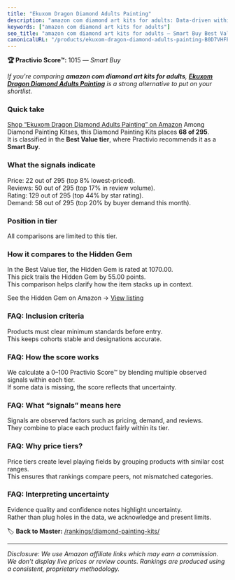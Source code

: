 ```yaml
---
title: "Ekuxom Dragon Diamond Adults Painting"
description: "amazon com diamond art kits for adults: Data-driven within Best Value ranking using the Practivio Score™. Positioned by quality, value, demand, findability, mo…"
keywords: ["amazon com diamond art kits for adults"]
seo_title: "amazon com diamond art kits for adults — Smart Buy Best Value (2025)"
canonicalURL: "/products/ekuxom-dragon-diamond-adults-painting-B0D7VHFPKF/"
---
```


**🏆 Practivio Score™:** 1015 — _Smart Buy_


*If you're comparing **amazon com diamond art kits for adults**, **[Ekuxom Dragon Diamond Adults Painting](https://www.amazon.com/dp/B0D7VHFPKF?tag=practivio-20)** is a strong alternative to put on your shortlist.*
### Quick take
[Shop “Ekuxom Dragon Diamond Adults Painting” on Amazon](https://www.amazon.com/dp/B0D7VHFPKF?tag=practivio-20)
Among Diamond Painting Kitses, this Diamond Painting Kits places **68 of 295**.  
It is classified in the **Best Value tier**, where Practivio recommends it as a **Smart Buy**.

### What the signals indicate
Price: 22 out of 295 (top 8% lowest-priced).  
Reviews: 50 out of 295 (top 17% in review volume).  
Rating: 129 out of 295 (top 44% by star rating).  
Demand: 58 out of 295 (top 20% by buyer demand this month).

### Position in tier
All comparisons are limited to this tier.

### How it compares to the Hidden Gem
In the Best Value tier, the Hidden Gem is rated at 1070.00.  
This pick trails the Hidden Gem by 55.00 points.  
This comparison helps clarify how the item stacks up in context.  

See the Hidden Gem on Amazon → [View listing](https://www.amazon.com/dp/B09FF26874?tag=practivio-20)

### FAQ: Inclusion criteria
Products must clear minimum standards before entry.  
This keeps cohorts stable and designations accurate.

### FAQ: How the score works
We calculate a 0–100 Practivio Score™ by blending multiple observed signals within each tier.  
If some data is missing, the score reflects that uncertainty.

### FAQ: What “signals” means here
Signals are observed factors such as pricing, demand, and reviews.  
They combine to place each product fairly within its tier.

### FAQ: Why price tiers?
Price tiers create level playing fields by grouping products with similar cost ranges.  
This ensures that rankings compare peers, not mismatched categories.

### FAQ: Interpreting uncertainty
Evidence quality and confidence notes highlight uncertainty.  
Rather than plug holes in the data, we acknowledge and present limits.


🏷️ **Back to Master:** [/rankings/diamond-painting-kits/](/rankings/diamond-painting-kits/)

---
_Disclosure: We use Amazon affiliate links which may earn a commission. We don’t display live prices or review counts. Rankings are produced using a consistent, proprietary methodology._
